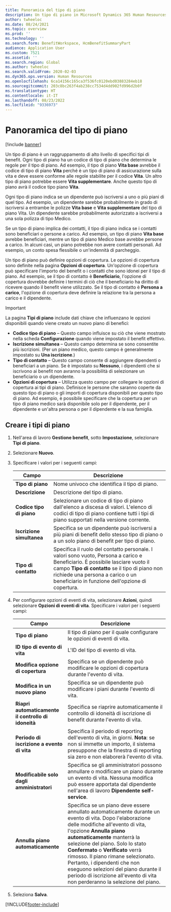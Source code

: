 ```yaml
---
title: Panoramica del tipo di piano
description: Un tipo di piano in Microsoft Dynamics 365 Human Resources è un raggruppamento di alto livello di specifici tipi di benefit.
author: twheeloc
ms.date: 08/24/2021
ms.topic: overview
ms.prod: ''
ms.technology: ''
ms.search.form: BenefitWorkspace, HcmBenefitSummaryPart
audience: Application User
ms.custom: 7521
ms.assetid: ''
ms.search.region: Global
ms.author: twheeloc
ms.search.validFrom: 2020-02-03
ms.dyn365.ops.version: Human Resources
ms.openlocfilehash: 6ca14156c165ca3f536fc0120ebd03883284eb18
ms.sourcegitcommit: 203c8bc263f4ab238cc7534d4dd902fd996d2b0f
ms.translationtype: HT
ms.contentlocale: it-IT
ms.lasthandoff: 08/23/2022
ms.locfileid: "9336973"
---
```

# <a name="plan-type-overview"></a>Panoramica del tipo di piano

[!include [banner](../includes/preview-banner.md)]

Un tipo di piano è un raggruppamento di alto livello di specifici tipi di benefit. Ogni tipo di piano ha un codice di tipo di piano che determina le regole per il tipo di piano. Ad esempio, il tipo di piano **Vita base** avrebbe il codice di tipo di piano **Vita** perché è un tipo di piano di assicurazione sulla vita e deve essere conforme alle regole stabilite per il codice **Vita**. Un altro tipo di piano potrebbe essere **Vita supplementare**. Anche questo tipo di piano avrà il codice tipo piano **Vita**.

Ogni tipo di piano indica se un dipendente può iscriversi a uno o più piani di quel tipo. Ad esempio, un dipendente sarebbe probabilmente in grado di iscriversi a entrambe le polizze **Vita base** e **Vita supplementare** del tipo di piano Vita. Un dipendente sarebbe probabilmente autorizzato a iscriversi a una sola polizza di tipo Medico.

Se un tipo di piano implica dei contatti, il tipo di piano indica se i contatti sono beneficiari o persone a carico. Ad esempio, un tipo di piano **Vita base** avrebbe beneficiari, mentre un tipo di piano Medico base avrebbe persone a carico. In alcuni casi, un piano potrebbe non avere contatti personali. Ad esempio, un conto spesa flessibile o un'indennità di parcheggio.


Un tipo di piano può definire opzioni di copertura. Le opzioni di copertura sono definite nella pagina **Opzioni di copertura**. Un'opzione di copertura può specificare l'importo del benefit o i contatti che sono idonei per il tipo di piano. Ad esempio, se il tipo di contatto è **Beneficiario**, l'opzione di copertura dovrebbe definire i termini di ciò che il beneficiario ha diritto di ricevere quando il benefit viene utilizzato. Se il tipo di contatto è **Persona a carico**, l'opzione di copertura deve definire la relazione tra la persona a carico e il dipendente. 

> [!IMPORTANT]
> La pagina **Tipi di piano** include dati chiave che influenzano le opzioni disponibili quando viene creato un nuovo piano di benefici:
>
> - **Codice tipo di piano** – Questo campo influisce su ciò che viene mostrato nella scheda **Configurazione** quando viene impostato il benefit effettivo.  
> - **Iscrizione simultanea** – Questo campo determina se sono consentite più iscrizioni. (Per un piano medico, questo campo è generalmente impostato su **Una iscrizione**.)
> - **Tipo di contatto** – Questo campo consente di aggiungere dipendenti o beneficiari a un piano. Se è impostato su **Nessuno**, i dipendenti che si iscrivono ai benefit non avranno la possibilità di selezionare un beneficiario o un dipendente.
> - **Opzioni di copertura** – Utilizza questo campo per collegare le opzioni di copertura ai tipi di piano. Definisce le persone che saranno coperte da questo tipo di piano o gli importi di copertura disponibili per questo tipo di piano. Ad esempio, è possibile specificare che la copertura per un tipo di piano medico sarà disponibile solo per il dipendente, per il dipendente e un'altra persona o per il dipendente e la sua famiglia.

## <a name="create-plan-types"></a>Creare i tipi di piano

1. Nell'area di lavoro **Gestione benefit**, sotto **Impostazione**, selezionare **Tipi di piano**.

2. Selezionare **Nuovo**.

3. Specificare i valori per i seguenti campi:

   | Campo | Descrizione |
   | --- | --- |
   | **Tipo di piano** | Nome univoco che identifica il tipo di piano. |
   | **Descrizione** | Descrizione del tipo di piano. |
   | **Codice tipo di piano** | Selezionare un codice di tipo di piano dall'elenco a discesa di valori. L'elenco di codici di tipo di piano contiene tutti i tipi di piano supportati nella versione corrente. |
   | **Iscrizione simultanea** | Specifica se un dipendente può iscriversi a più piani di benefit dello stesso tipo di piano o a un solo piano di benefit per tipo di piano. |
   | **Tipo di contatto** | Specifica il ruolo del contatto personale. I valori sono vuoto, Persona a carico e Beneficiario. È possibile lasciare vuoto il campo **Tipo di contatto** se il tipo di piano non richiede una persona a carico o un beneficiario in funzione dell'opzione di copertura. |

4. Per configurare opzioni di eventi di vita, selezionare **Azioni**, quindi selezionare **Opzioni di eventi di vita**. Specificare i valori per i seguenti campi:

   | Campo | Descrizione |
   | --- | --- |
   | **Tipo di piano** | Il tipo di piano per il quale configurare le opzioni di eventi di vita. |
   | **ID tipo di evento di vita** | L'ID del tipo di evento di vita. |
   | **Modifica opzione di copertura** | Specifica se un dipendente può modificare le opzioni di copertura durante l'evento di vita. |
   | **Modifica in un nuovo piano** | Specifica se un dipendente può modificare i piani durante l'evento di vita. |
   | **Riapri automaticamente il controllo di idoneità** | Specifica se riaprire automaticamente il controllo di idoneità di iscrizione di benefit durante l'evento di vita. |
   | **Periodo di iscrizione a evento di vita** | Specifica il periodo di reporting dell'evento di vita, in giorni. **Nota**: se non si immette un importo, il sistema presuppone che la finestra di reporting sia zero e non elaborerà l'evento di vita. |
   | **Modificabile solo dagli amministratori** | Specifica se gli amministratori possono annullare o modificare un piano durante un evento di vita. Nessuna modifica può essere apportata dal dipendente nell'area di lavoro **Dipendente self-service**. |
   | **Annulla piano automaticamente** | Specifica se un piano deve essere annullato automaticamente durante un evento di vita. Dopo l'elaborazione delle modifiche all'evento di vita, l'opzione **Annulla piano automaticamente** manterrà la selezione del piano. Solo lo stato **Confermato** o **Verificato** verrà rimosso. Il piano rimane selezionato. Pertanto, i dipendenti che non eseguono selezioni del piano durante il periodo di iscrizione all'evento di vita non perderanno la selezione del piano. 

5. Seleziona **Salva**. 


[!INCLUDE[footer-include](../includes/footer-banner.md)]
